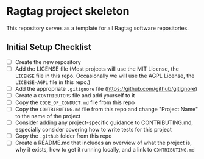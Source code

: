# Ragtag project skeleton

This repository serves as a template for all Ragtag software repositories.

## Initial Setup Checklist

- [ ] Create the new repository
- [ ] Add the LICENSE file (Most projects will use the MIT License, the `LICENSE` file in this repo. Occasionally we will use the AGPL License, the `LICENSE-AGPL` file in this repo.)
- [ ] Add the appropriate `.gitignore` file (https://github.com/github/gitignore)
- [ ] Create a `CONTRIBUTORS` file and add yourself to it
- [ ] Copy the `CODE_OF_CONDUCT.md` file from this repo
- [ ] Copy the `CONTRIBUTING.md` file from this repo and change "Project Name" to the name of the project
- [ ] Consider adding any project-specific guidance to CONTRIBUTING.md, especially consider covering how to write tests for this project
- [ ] Copy the `.github` folder from this repo
- [ ] Create a README.md that includes an overview of what the project is, why it exists, how to get it running locally, and a link to `CONTRIBUTING.md`
